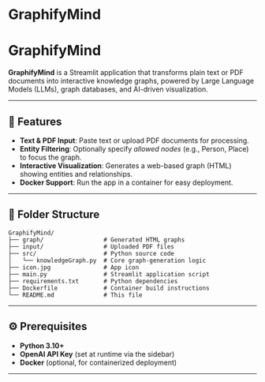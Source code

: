 # GraphifyMind
# GraphifyMind

**GraphifyMind** is a Streamlit application that transforms plain text or PDF documents into interactive knowledge graphs, powered by Large Language Models (LLMs), graph databases, and AI-driven visualization.

---

## 🚀 Features

- **Text & PDF Input**: Paste text or upload PDF documents for processing.
- **Entity Filtering**: Optionally specify *allowed nodes* (e.g., Person, Place) to focus the graph.
- **Interactive Visualization**: Generates a web-based graph (HTML) showing entities and relationships.
- **Docker Support**: Run the app in a container for easy deployment.

---

## 📂 Folder Structure

```
GraphifyMind/
├── graph/                 # Generated HTML graphs
├── input/                 # Uploaded PDF files
├── src/                   # Python source code
│   └── knowledgeGraph.py  # Core graph-generation logic
├── icon.jpg               # App icon
├── main.py                # Streamlit application script
├── requirements.txt       # Python dependencies
├── Dockerfile             # Container build instructions
└── README.md              # This file
```

---

## ⚙️ Prerequisites

- **Python 3.10+**
- **OpenAI API Key** (set at runtime via the sidebar)
- **Docker** (optional, for containerized deployment)

---


